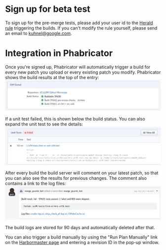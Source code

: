 # Sign up for beta test

To sign up for the pre-merge tests, please add your user id to the [Herald rule](https://reviews.llvm.org/H511) triggering the builds. If you can't modify the rule yourself, please send an email to [kuhnel@google.com](mailto:kuhnel@google.com?subject=pre-merge%20beta%20testing).


# Integration in Phabricator

Once you're signed up, Phabricator will automatically trigger a build for every new patch you upload or every existing patch you modify. Phabricator shows the build results at the top of the entry:
![build status](images/diff_detail.png)

If a unit test failed, this is shown below the build status. You can also expand the unit test to see the details:
![unit test results](images/unit_tests.png)

After every build the build server will comment on your latest patch, so that you can also see the results for previous changes. The comment also contains a link to the log files:
![bot comment](images/bot_comment.png)

The build logs are stored for 90 days and automatically deleted after that.

You can also trigger a build manually by using the "Run Plan Manually" link on the [Harbormaster page](https://reviews.llvm.org/harbormaster/plan/3/) and entering a revision ID in the pop-up window.
